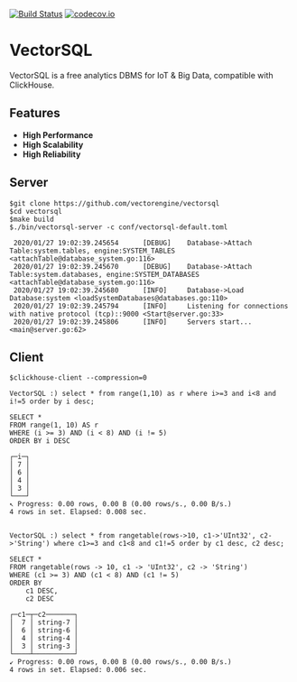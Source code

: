 [![Build Status](https://api.travis-ci.org/vectorengine/vectorsql.svg?branch=master)](https://travis-ci.org/vectorengine/vectorsql)
[![codecov.io](https://codecov.io/gh/vectorengine/vectorsql/branch/master/graph/badge.svg)](https://codecov.io/gh/vectorengine/vectorsql/branch/master)

# VectorSQL

VectorSQL is a free analytics DBMS for IoT & Big Data, compatible with ClickHouse.

## Features

* **High Performance**
* **High Scalability**
* **High Reliability**

## Server

```
$git clone https://github.com/vectorengine/vectorsql
$cd vectorsql
$make build
$./bin/vectorsql-server -c conf/vectorsql-default.toml
	
 2020/01/27 19:02:39.245654    	 [DEBUG] 	Database->Attach Table:system.tables, engine:SYSTEM_TABLES <attachTable@database_system.go:116>
 2020/01/27 19:02:39.245670    	 [DEBUG] 	Database->Attach Table:system.databases, engine:SYSTEM_DATABASES <attachTable@database_system.go:116>
 2020/01/27 19:02:39.245680    	 [INFO] 	Database->Load Database:system <loadSystemDatabases@databases.go:110>
 2020/01/27 19:02:39.245794    	 [INFO] 	Listening for connections with native protocol (tcp)::9000 <Start@server.go:33>
 2020/01/27 19:02:39.245806    	 [INFO] 	Servers start... <main@server.go:62>
```

## Client

```
$clickhouse-client --compression=0

VectorSQL :) select * from range(1,10) as r where i>=3 and i<8 and i!=5 order by i desc;

SELECT *
FROM range(1, 10) AS r
WHERE (i >= 3) AND (i < 8) AND (i != 5)
ORDER BY i DESC

┌─i─┐
│ 7 │
│ 6 │
│ 4 │
│ 3 │
└───┘
↖ Progress: 0.00 rows, 0.00 B (0.00 rows/s., 0.00 B/s.)
4 rows in set. Elapsed: 0.008 sec.


VectorSQL :) select * from rangetable(rows->10, c1->'UInt32', c2->'String') where c1>=3 and c1<8 and c1!=5 order by c1 desc, c2 desc;

SELECT *
FROM rangetable(rows -> 10, c1 -> 'UInt32', c2 -> 'String')
WHERE (c1 >= 3) AND (c1 < 8) AND (c1 != 5)
ORDER BY
    c1 DESC,
    c2 DESC

┌─c1─┬─c2───────┐
│  7 │ string-7 │
│  6 │ string-6 │
│  4 │ string-4 │
│  3 │ string-3 │
└────┴──────────┘
↙ Progress: 0.00 rows, 0.00 B (0.00 rows/s., 0.00 B/s.)
4 rows in set. Elapsed: 0.006 sec.
```
